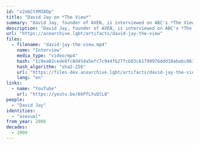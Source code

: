 ```yaml
---
id: "x2obCtXM38Dp"
title: "David Jay on *The View*"
summary: "David Jay, founder of AVEN, is interviewed on ABC's *The View*"
description: "David Jay, founder of AVEN, is interviewed on ABC's *The View* (CW: acephobia, invasive questions toward asexual people)"
url: "https://acearchive.lgbt/artifacts/david-jay-the-view"
files:
  - filename: "david-jay-the-view.mp4"
    name: "Interview"
    media_type: "video/mp4"
    hash: "1c9ea02cede8fc8d454a5efc7c944fb27fcb03c61799976ddd10ababc863b47d"
    hash_algorithm: "sha2-256"
    url: "https://files-dev.acearchive.lgbt/artifacts/david-jay-the-view/david-jay-the-view.mp4"
    lang: "en"
links:
  - name: "YouTube"
    url: "https://youtu.be/6kPfLYuQlL8"
people:
  - "David Jay"
identities:
  - "asexual"
from_year: 2006
decades:
  - 2000
---
```

